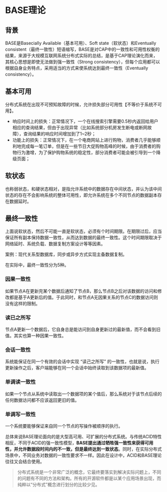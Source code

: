 # BASE理论

## 背景

BASE是Basecially Available（基本可用）、Soft state（软状态）和Eventually consistent（最终一致性）短语缩写，BASE是对CAP中的一致性和可用性权衡的结果，来源于大规模互联网系统分布式实际的总结，是基于CAP理论演化而来，其核心思想是即使无法做到强一致性（Strong consistency），但每个应用都可以根据自身业务特点，采用适当的方式来使系统达到最终一致性（Eventually consistency）。



## 基本可用

分布式系统在出现不可预知故障的时候，允许损失部分可用性【不等价于系统不可用】。

- 响应时间上的损失：正常情况下，一个在线搜索引擎需要0.5秒内返回给用户相应的查询结果，但由于出现异常（比如系统部分机房发生断电或断网故障），查询结果的响应时间增加到了1~2秒；
- 功能上的损失：正常情况下，在一个电商网站上进行购物，消费者几乎能够顺利地完成每一笔订单，但是在一些节日大促购物高峰的时候，由于消费者的购物行为激增，为了保护购物系统的稳定性，部分消费者可能会被引导到一个降级页面；



## 软状态

也称弱状态，和硬状态相对，是指允许系统中的数据存在中间状态，并认为该中间状态的存在不会影响系统的整体可用性，即允许系统在多个不同节点的数据副本存在数据延时。



## 最终一致性

上面说软状态，然后不可能一直是软状态，必须有个时间期限。在期限过后，应当保证所有副本保持数据一致性，从而达到数据的最终一致性。这个时间期限取决于网络延时、系统负载、数据复制方案设计等等因素。



案例：现代关系型数据库，同步或异步方式实现主备数据复制。



在实际中，最终一致性分为5种。

### 因果一致性

如果节点A在更新完某个数据后通知了节点B，那么节点B之后对该数据的访问和修改都是基于A更新后的值。于此同时，和节点A无因果关系的节点C的数据访问则没有这样的限制。



### 读已之所写

节点A更新一个数据后，它自身总是能访问到自身更新过的最新值，而不会看到旧值。其实也算一种因果一致性。



### 会话一致性

系统能保证在同一个有效的会话中实现 “读己之所写” 的一致性，也就是说，执行更新操作之后，客户端能够在同一个会话中始终读取到该数据项的最新值。



### 单调读一致性

如果一个节点从系统中读取出一个数据项的某个值后，那么系统对于该节点后续的任何数据访问都不应该返回更旧的值。



### 单调写一致性

一个系统要能够保证来自同一个节点的写操作被顺序的执行。



总体来说BASE理论面向的是大型高可用、可扩展的分布式系统。与传统ACID特性相反，不同于ACID的强一致性模型，**BASE提出通过牺牲强一致性来获得可用性，并允许数据段时间内的不一致，但是最终达到一致状态**。同时，在实际分布式场景中，不同业务对数据的一致性要求不一样。因此在设计中，ACID和BASE理论往往又会结合使用。



> 分布式系统是一个非常广泛的概念，它最终要落实到解决实际问题上，不同的问题有不同的方法和架构。所有的开源软件都是以某个应用场景出现，而纯粹以“分布式”概念进行划分的比较少见。

